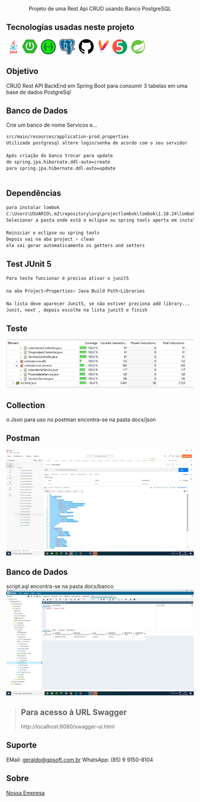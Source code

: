 <p align="center">Projeto de uma Rest Api CRUD usando Banco PostgreSQL</p>

<p align="center">

## Tecnologias usadas neste projeto
<img src="./docs/images/technology.png" alt="Tecnologias usadas" /> 
  
## Objetivo
CRUD Rest API BackEnd em Spring Boot para consumir 3 tabelas em uma base de dados PostgreSql

## Banco de Dados 
Crie um banco de nome Servicos e...

```bash
src/main/resources/application-prod.properties
Utilizado postgresql altere login/senha de acordo com o seu servidor

Após criação do banco trocar para update
de spring.jpa.hibernate.ddl-auto=create
para spring.jpa.hibernate.ddl-auto=update
  
```
  
## Dependências
```bash
para instalar lombok
C:\Users\USUARIO\.m2\repository\org\projectlombok\lombok\1.18.24\lombok-1.18.24.jar
Selecionar a pasta onde está o eclipse ou spring tools aperta em install

Reiniciar o eclipse ou spring tools
Depois vai na aba project > clean
ele vai gerar automaticamente os getters and setters

```
  
## Test JUnit 5
```bash
Para teste funcionar é preciso ativar o junit5

na aba Project>Properties> Java Build Path>Libraries

Na lista deve aparecer Junit5, se não estiver preciona add library...
Junit, next , depois escolhe na lista junit5 e finish
```
  
## Teste
<img src="./docs/images/test.png" alt="testeUnit5" /> 

## Collection
o Json para uso no postman encontra-se na pasta docs/json
  
## Postman
<img src="./docs/images/postman.jpg" alt="Json" /> 
    
## Banco de Dados
script.sql encontra-se na pasta docs/banco
<img src="./docs/images/banco.jpg" alt="BancoPostgre" />   
  
> ## Para acesso à URL Swagger
> http://localhost:8080/swagger-ui.html
  
## Suporte
EMail: geraldo@gpsoft.com.br
WhatsApp: (85) 9 9150-8104

## Sobre
[Nossa Empresa](https://gpsoft.com.br)
